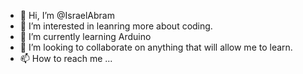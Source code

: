 - 👋 Hi, I’m @IsraelAbram
- 👀 I’m interested in leanring more about coding.
- 🌱 I’m currently learning Arduino
- 💞️ I’m looking to collaborate on anything that will allow me to learn.
- 📫 How to reach me ...

<!---
IsraelAbram/IsraelAbram is a ✨ special ✨ repository because its `README.md` (this file) appears on your GitHub profile.
You can click the Preview link to take a look at your changes.
--->
